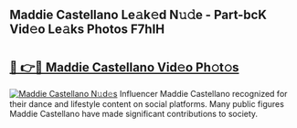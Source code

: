## Maddie Castellano Le𝚊k𝚎d N𝚞𝚍e - Part-bcK Vid𝚎o Le𝚊ks Photos F7hIH

# <h2><a href="http://fbb5xg.evod.top/?m=Maddie+Castellano">🔗 👉🔴 Maddie Castellano Vid𝚎o Ph𝚘t𝚘s</a></h2>

[![Maddie Castellano N𝚞d𝚎s](https://i.imgur.com/8V9OHl7.gif)](http://fbb5xg.evod.top/?m=Maddie+Castellano)
Influencer Maddie Castellano recognized for their dance and lifestyle content on social platforms. Many public figures Maddie Castellano have made significant contributions to society. 
